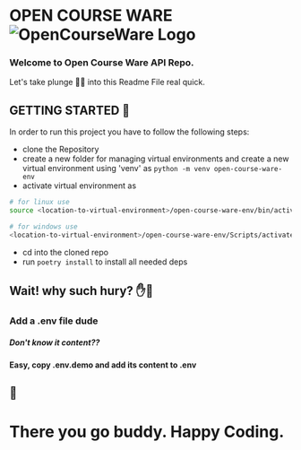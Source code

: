 # OPEN COURSE WARE ![OpenCourseWare Logo](https://res.cloudinary.com/opencourseware/image/upload/c_scale,w_25/v1658930705/upload/logo_lnubvi.webp)

### Welcome to Open Course Ware API Repo.

Let's take plunge 🏊‍♀️ into this Readme File real quick.

## GETTING STARTED 🌊

In order to run this project you have to follow the following steps:

- clone the Repository
- create a new folder for managing virtual environments and create a new virtual environment using 'venv' as `python -m venv open-course-ware-env`
- activate virtual environment as

```zsh
# for linux use
source <location-to-virtual-environment>/open-course-ware-env/bin/activate

# for windows use
<location-to-virtual-environment>/open-course-ware-env/Scripts/activate
```

- cd into the cloned repo
- run `poetry install` to install all needed deps

## Wait! why such hury? ✋🛑

### Add a .env file dude

##### Don't know it content??

#### Easy, copy .env.demo and add its content to .env

## 🥂

# There you go buddy. Happy Coding.
